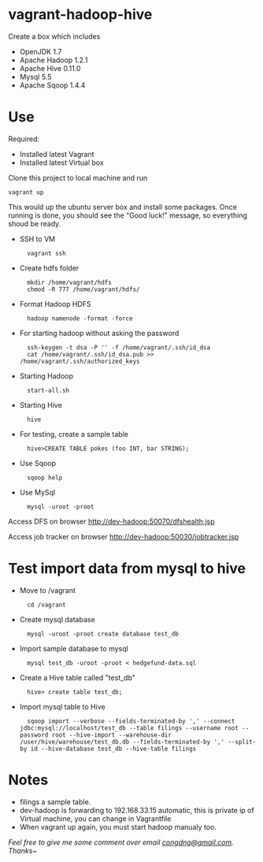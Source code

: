 vagrant-hadoop-hive
===================

Create a box which includes
* OpenJDK 1.7
* Apache Hadoop 1.2.1
* Apache Hive 0.11.0
* Mysql 5.5
* Apache Sqoop 1.4.4

Use
===
Required:
* Installed latest Vagrant
* Installed latest Virtual box

Clone this project to local machine and run

    vagrant up

This would up the ubuntu server box and install some packages. Once running is done, you should see the "Good luck!" message, so everything shoud be ready. 

* SSH to VM

		vagrant ssh

* Create hdfs folder

		mkdir /home/vagrant/hdfs
		chmod -R 777 /home/vagrant/hdfs/

* Format Hadoop HDFS
	
		hadoop namenode -format -force

* For starting hadoop without asking the password

		ssh-keygen -t dsa -P '' -f /home/vagrant/.ssh/id_dsa
		cat /home/vagrant/.ssh/id_dsa.pub >> /home/vagrant/.ssh/authorized_keys

* Starting Hadoop
	
		start-all.sh
	
* Starting Hive

    	hive
    
* For testing, create a sample table

		hive>CREATE TABLE pokes (foo INT, bar STRING);

* Use Sqoop

		sqoop help

* Use MySql

		mysql -uroot -proot

Access DFS on browser 
		[http://dev-hadoop:50070/dfshealth.jsp](http://dev-hadoop:50070/dfshealth.jsp)
    
Access job tracker on browser
		[http://dev-hadoop:50030/jobtracker.jsp](http://dev-hadoop:50030/jobtracker.jsp)
    

Test import data from mysql to hive
==============================

* Move to /vagrant

		cd /vagrant

* Create mysql database
	
		mysql -uroot -proot create database test_db

* Import sample database to mysql

		mysql test_db -uroot -proot < hedgefund-data.sql
* Create a Hive table called "test_db"
 
		hive> create table test_db;

* Import mysql table to Hive

		sqoop import --verbose --fields-terminated-by ',' --connect jdbc:mysql://localhost/test_db --table filings --username root --password root --hive-import --warehouse-dir /user/hive/warehouse/test_db.db --fields-terminated-by ',' --split-by id --hive-database test_db --hive-table filings

Notes
=====
* filings a sample table.
* dev-hadoop is forwarding to 192.168.33.15 automatic, this is private ip of Virtual machine, you can change in Vagrantfile
* When vagrant up again, you must start hadoop manualy too.
 

*Feel free to give me some comment over email congdng@gmail.com. Thanks~*
